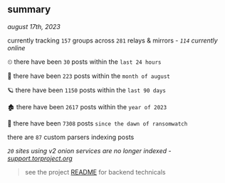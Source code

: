 
## summary
_august 17th, 2023_

currently tracking `157` groups across `281` relays & mirrors - _`114` currently online_

⏲ there have been `30` posts within the `last 24 hours`

🦈 there have been `223` posts within the `month of august`

🪐 there have been `1150` posts within the `last 90 days`

🏚 there have been `2617` posts within the `year of 2023`

🦕 there have been `7308` posts `since the dawn of ransomwatch`

there are `87` custom parsers indexing posts

_`20` sites using v2 onion services are no longer indexed - [support.torproject.org](https://support.torproject.org/onionservices/v2-deprecation/)_

> see the project [README](https://github.com/joshhighet/ransomwatch#ransomwatch--) for backend technicals

